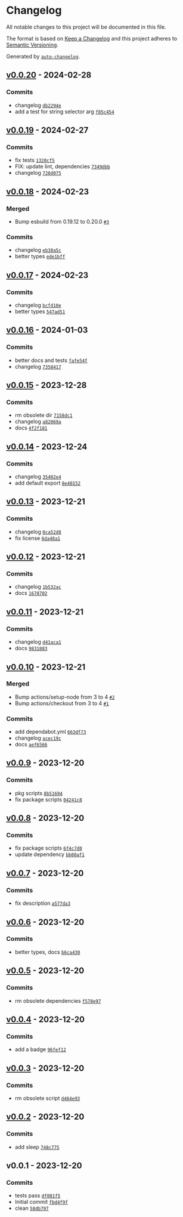 # Changelog

All notable changes to this project will be documented in this file.

The format is based on [Keep a Changelog](https://keepachangelog.com/en/1.0.0/)
and this project adheres to [Semantic Versioning](https://semver.org/spec/v2.0.0.html).

Generated by [`auto-changelog`](https://github.com/CookPete/auto-changelog).

## [v0.0.20](https://github.com/nichoth/dom/compare/v0.0.19...v0.0.20) - 2024-02-28

### Commits

- changelog [`db2294e`](https://github.com/nichoth/dom/commit/db2294e86948f250d3298f3f947fd40845027b5e)
- add a test for string selector arg [`f85c454`](https://github.com/nichoth/dom/commit/f85c45478b7c7ca9590f2cf2cb30beb90deb019f)

## [v0.0.19](https://github.com/nichoth/dom/compare/v0.0.18...v0.0.19) - 2024-02-27

### Commits

- fix tests [`1320cf5`](https://github.com/nichoth/dom/commit/1320cf5001af76801c859d79e10ba77c4d6ed16f)
- FIX: update lint, dependencies [`7349dbb`](https://github.com/nichoth/dom/commit/7349dbbd8a74600c778423a50b3bc3420aeb18ed)
- changelog [`728d075`](https://github.com/nichoth/dom/commit/728d07510a7a6beb47427baca9c4d0a8b6b03de7)

## [v0.0.18](https://github.com/nichoth/dom/compare/v0.0.17...v0.0.18) - 2024-02-23

### Merged

- Bump esbuild from 0.19.12 to 0.20.0 [`#3`](https://github.com/nichoth/dom/pull/3)

### Commits

- changelog [`eb38a5c`](https://github.com/nichoth/dom/commit/eb38a5c6c52a16a5e7014e07382bcf745e946565)
- better types [`ede1bff`](https://github.com/nichoth/dom/commit/ede1bff97bb5d9c4e9191c0a4ee8433e25cd8396)

## [v0.0.17](https://github.com/nichoth/dom/compare/v0.0.16...v0.0.17) - 2024-02-23

### Commits

- changelog [`bcfd10e`](https://github.com/nichoth/dom/commit/bcfd10e3f46d08a298fd98b04a82919fd6c4d73f)
- better types [`547ad51`](https://github.com/nichoth/dom/commit/547ad51d61db210b979cda156586d81881e84260)

## [v0.0.16](https://github.com/nichoth/dom/compare/v0.0.15...v0.0.16) - 2024-01-03

### Commits

- better docs and tests [`fafe54f`](https://github.com/nichoth/dom/commit/fafe54f31a0b457815c777dc0fcac6faea099db9)
- changelog [`7358417`](https://github.com/nichoth/dom/commit/7358417c6ef3294f53af424768eb1f05ca96c7b2)

## [v0.0.15](https://github.com/nichoth/dom/compare/v0.0.14...v0.0.15) - 2023-12-28

### Commits

- rm obsolete dir [`7158dc1`](https://github.com/nichoth/dom/commit/7158dc1cce7dc1316c7811dc1ea3a6eb4f91f4cf)
- changelog [`a82069a`](https://github.com/nichoth/dom/commit/a82069a756638a3bad8c08c71b897d612065cdc5)
- docs [`4f2f181`](https://github.com/nichoth/dom/commit/4f2f1817b32f292964a5cd3a4088bdd9a81712be)

## [v0.0.14](https://github.com/nichoth/dom/compare/v0.0.13...v0.0.14) - 2023-12-24

### Commits

- changelog [`35402e4`](https://github.com/nichoth/dom/commit/35402e48314b422025f60a1da7dddf26033e3d71)
- add default export [`8e40152`](https://github.com/nichoth/dom/commit/8e4015206f0d470483764fca3fda31f97a8f5eaf)

## [v0.0.13](https://github.com/nichoth/dom/compare/v0.0.12...v0.0.13) - 2023-12-21

### Commits

- changelog [`0ca52d8`](https://github.com/nichoth/dom/commit/0ca52d85d235c3d0a7c0051fcee007274cc99866)
- fix license [`6da48a1`](https://github.com/nichoth/dom/commit/6da48a1601f47a7b4d9637fbfd5ff4f5d222fa6e)

## [v0.0.12](https://github.com/nichoth/dom/compare/v0.0.11...v0.0.12) - 2023-12-21

### Commits

- changelog [`1b532ac`](https://github.com/nichoth/dom/commit/1b532ac68d897433423e365df967377ffab526db)
- docs [`1678702`](https://github.com/nichoth/dom/commit/16787022b89b42a793c865a9b76bd42bb21e66ab)

## [v0.0.11](https://github.com/nichoth/dom/compare/v0.0.10...v0.0.11) - 2023-12-21

### Commits

- changelog [`d41aca1`](https://github.com/nichoth/dom/commit/d41aca1da6795f13341102e01491fcc6f3a952b3)
- docs [`9831883`](https://github.com/nichoth/dom/commit/98318832d75b46a3ab13198e2abd66961601b21e)

## [v0.0.10](https://github.com/nichoth/dom/compare/v0.0.9...v0.0.10) - 2023-12-21

### Merged

- Bump actions/setup-node from 3 to 4 [`#2`](https://github.com/nichoth/dom/pull/2)
- Bump actions/checkout from 3 to 4 [`#1`](https://github.com/nichoth/dom/pull/1)

### Commits

- add dependabot.yml [`663df73`](https://github.com/nichoth/dom/commit/663df732c64c5a67837ed8f0572146b7d6fd6f6c)
- changelog [`acec19c`](https://github.com/nichoth/dom/commit/acec19c83d7fb07ab42f85b96c109694cea37ec1)
- docs [`aef6566`](https://github.com/nichoth/dom/commit/aef6566dd23b48df9bfec99e255ad2274d81bbb4)

## [v0.0.9](https://github.com/nichoth/dom/compare/v0.0.8...v0.0.9) - 2023-12-20

### Commits

- pkg scripts [`8b51694`](https://github.com/nichoth/dom/commit/8b51694bd185752457652695bcd7144034054ea7)
- fix package scripts [`04241c8`](https://github.com/nichoth/dom/commit/04241c84a60a213dfabab37e55336a5988dff72b)

## [v0.0.8](https://github.com/nichoth/dom/compare/v0.0.7...v0.0.8) - 2023-12-20

### Commits

- fix package scripts [`6f4c7d0`](https://github.com/nichoth/dom/commit/6f4c7d0468297fca2f1399903cbbeaa868f0a032)
- update dependency [`bb08af1`](https://github.com/nichoth/dom/commit/bb08af1f06a2b8e5d4fe768eeb6d63d2326983ba)

## [v0.0.7](https://github.com/nichoth/dom/compare/v0.0.6...v0.0.7) - 2023-12-20

### Commits

- fix description [`a577da3`](https://github.com/nichoth/dom/commit/a577da3300b512698ef80a956d4dee13be6b03b4)

## [v0.0.6](https://github.com/nichoth/dom/compare/v0.0.5...v0.0.6) - 2023-12-20

### Commits

- better types, docs [`b6ca430`](https://github.com/nichoth/dom/commit/b6ca4307abcaba3ae3926652855ea921e5323e17)

## [v0.0.5](https://github.com/nichoth/dom/compare/v0.0.4...v0.0.5) - 2023-12-20

### Commits

- rm obsolete dependencies [`f578e97`](https://github.com/nichoth/dom/commit/f578e979190fcda87b7ddb526e079e1c7227a73a)

## [v0.0.4](https://github.com/nichoth/dom/compare/v0.0.3...v0.0.4) - 2023-12-20

### Commits

- add a badge [`96fef12`](https://github.com/nichoth/dom/commit/96fef12e39c78185fc8a55e4c575799245fffb7c)

## [v0.0.3](https://github.com/nichoth/dom/compare/v0.0.2...v0.0.3) - 2023-12-20

### Commits

- rm obsolete script [`d464e93`](https://github.com/nichoth/dom/commit/d464e9357560ba91bb0324e9fe5434f12a299341)

## [v0.0.2](https://github.com/nichoth/dom/compare/v0.0.1...v0.0.2) - 2023-12-20

### Commits

- add sleep [`748c775`](https://github.com/nichoth/dom/commit/748c77568ecf067ea4296ba7948b8c8617dab7f3)

## v0.0.1 - 2023-12-20

### Commits

- tests pass [`df081f5`](https://github.com/nichoth/dom/commit/df081f5810c6bdba68f97309b5701ea7129f214b)
- Initial commit [`fbd4f9f`](https://github.com/nichoth/dom/commit/fbd4f9f63ad87d052461e811646f119e9894492e)
- clean [`58db797`](https://github.com/nichoth/dom/commit/58db797bde93aaf02ba47a28bcc2218ccc96feee)
